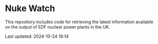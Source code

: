 # Nuke Watch

This repository includes code for retrieving the latest information available on the output of EDF nuclear power plants in the UK.

Last updated: 2024-10-24 18:14